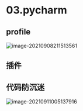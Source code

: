 # 03.pycharm

## profile

![image-20210908211513561](https://natsu-akatsuki.oss-cn-guangzhou.aliyuncs.com/img/image-20210908211513561.png)





## 插件

## 代码防沉迷

![image-20210911005137916](https://natsu-akatsuki.oss-cn-guangzhou.aliyuncs.com/img/image-20210911005137916.png)